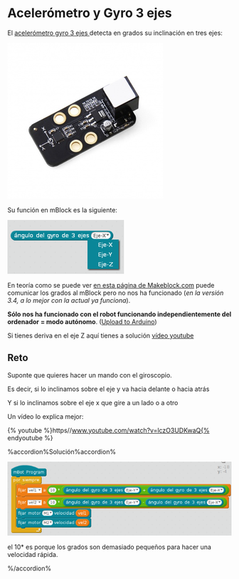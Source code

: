 
# Acelerómetro y Gyro 3 ejes

El [acelerómetro gyro 3 ejes ](https://www.makeblock.es/productos/sensor_acelerometro_gyro/)detecta en grados su inclinación en tres ejes:

![](img/EL_GYRO_makeblock_EL_GYRO.jpg)

Su función en mBlock es la siguiente: 

![](img/instrucciongyro.png)

En teoría como se puede ver [en esta página de Makeblock.com](https://www.makeblock.es/productos/sensor_acelerometro_gyro/) puede comunicar los grados al mBlock pero no nos ha funcionado (_en la versión 3.4, a lo mejor con la actual ya funciona_).

**Sólo nos ha funcionado con el robot funcionando independientemente del ordenador = modo autónomo**. ([Upload to Arduino](http://aularagon.catedu.es/materialesaularagon2013/mbot/M3/upload_to_arduino.html))

Si tienes deriva en el eje Z aquí tienes a solución [vídeo youtube](https://www.youtube.com/watch?v=EpmbZtbfs9Y)

## Reto

Suponte que quieres hacer un mando con el giroscopio.

Es decir, si lo inclinamos sobre el eje y va hacia delante o hacia atrás

Y si lo inclinamos sobre el eje x que gire a un lado o a otro

Un vídeo lo explica mejor:

{% youtube %}https//www.youtube.com/watch?v=lczO3UDKwaQ{% endyoutube %}

%accordion%Solución%accordion%


![](img/programamandogyro.png)

el 10* es porque los grados son demasiado pequeños para hacer una velocidad rápida.

%/accordion%

